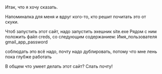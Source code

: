 Итак, что я хочу сказать.

Напоминалка для меня и вдруг кого-то, кто решит почитать это от скуки.

Чтоб запустить этот сайт, надо запустить эхешник site.exe
Рядом с ним положить файл creds, со следующим содержанием:
Имя_пользователя <email>
<email>
gmail_app_password

соблюдать это всё надо, почту надо дублировать, потому что мне лень пока глубже работать


В общем что умеет делать этот сайт?
Слать почту!